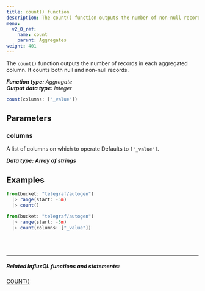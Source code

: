 ```yaml
---
title: count() function
description: The count() function outputs the number of non-null records in each aggregated column.
menu:
  v2_0_ref:
    name: count
    parent: Aggregates
weight: 401
---
```


The `count()` function outputs the number of records in each aggregated column.
It counts both null and non-null records.

_**Function type:** Aggregate_  
_**Output data type:** Integer_

```js
count(columns: ["_value"])
```

## Parameters

### columns
A list of columns on which to operate
Defaults to `["_value"]`.

_**Data type: Array of strings**_

## Examples
```js
from(bucket: "telegraf/autogen")
  |> range(start: -5m)
  |> count()
```

```js
from(bucket: "telegraf/autogen")
  |> range(start: -5m)
  |> count(columns: ["_value"])
```

<hr style="margin-top:4rem"/>

##### Related InfluxQL functions and statements:
[COUNT()](https://docs.influxdata.com/influxdb/latest/query_language/functions/#count)
